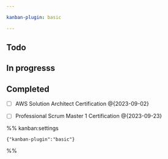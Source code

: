 ```yaml
---

kanban-plugin: basic

---
```


## Todo



## In progresss



## Completed

- [ ] AWS Solution Architect Certification @{2023-09-02}
- [ ] Professional Scrum Master 1 Certification @{2023-09-23}




%% kanban:settings
```
{"kanban-plugin":"basic"}
```
%%